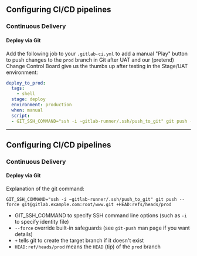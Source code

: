 
## Configuring CI/CD pipelines
### Continuous Delivery
#### Deploy via Git

Add the following job to your `.gitlab-ci.yml` to add a manual "Play" button to push changes to the `prod` branch in Git after UAT and our (pretend) Change Control Board give us the thumbs up after testing in the Stage/UAT environment:

```yaml 
deploy_to_prod:
  tags: 
    - shell
  stage: deploy
  environment: production
  when: manual
  script:
  - GIT_SSH_COMMAND="ssh -i ~gitlab-runner/.ssh/push_to_git" git push --force git@gitlab.example.com:root/www.git +HEAD:refs/heads/prod

```
---
## Configuring CI/CD pipelines
### Continuous Delivery
#### Deploy via Git

Explanation of the git command:

`GIT_SSH_COMMAND="ssh -i ~gitlab-runner/.ssh/push_to_git" git push --force git@gitlab.example.com:root/www.git +HEAD:refs/heads/prod`

- GIT_SSH_COMMAND to specify SSH command line options (such as `-i` to specify identity file) 
- `--force` override built-in safeguards (see `git-push` man page if you want details)
- `+` tells git to create the target branch if it doesn't exist
- `HEAD:ref/heads/prod` means the `HEAD` (tip) of the `prod` branch
